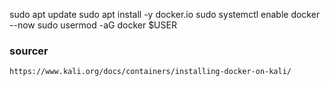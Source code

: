 sudo apt update
sudo apt install -y docker.io
sudo systemctl enable docker --now
sudo usermod -aG docker $USER

### sourcer
	https://www.kali.org/docs/containers/installing-docker-on-kali/
